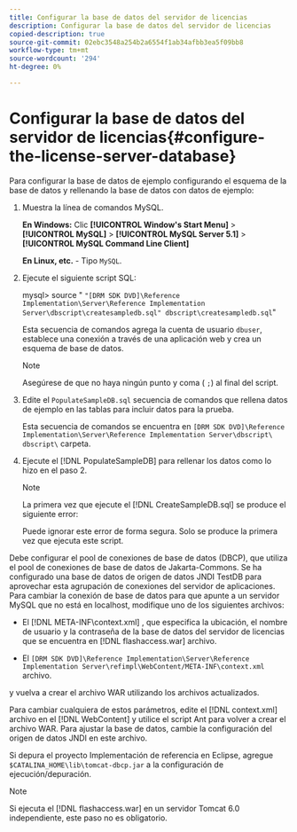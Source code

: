 ```yaml
---
title: Configurar la base de datos del servidor de licencias
description: Configurar la base de datos del servidor de licencias
copied-description: true
source-git-commit: 02ebc3548a254b2a6554f1ab34afbb3ea5f09bb8
workflow-type: tm+mt
source-wordcount: '294'
ht-degree: 0%

---
```


# Configurar la base de datos del servidor de licencias{#configure-the-license-server-database}

Para configurar la base de datos de ejemplo configurando el esquema de la base de datos y rellenando la base de datos con datos de ejemplo:

1. Muestra la línea de comandos MySQL.

   **En Windows:** Clic  **[!UICONTROL Window's Start Menu]** > **[!UICONTROL MySQL]** > **[!UICONTROL MySQL Server 5.1]** > **[!UICONTROL MySQL Command Line Client]**

   **En Linux, etc.** - Tipo `MySQL`.

1. Ejecute el siguiente script SQL:

   mysql> source &quot; `"[DRM SDK DVD]\Reference Implementation\Server\Reference Implementation Server\dbscript\createsampledb.sql" dbscript\createsampledb.sql`&quot;

   Esta secuencia de comandos agrega la cuenta de usuario `dbuser`, establece una conexión a través de una aplicación web y crea un esquema de base de datos.

   >[!NOTE]
   >
   >Asegúrese de que no haya ningún punto y coma ( `;`) al final del script.

1. Edite el `PopulateSampleDB.sql` secuencia de comandos que rellena datos de ejemplo en las tablas para incluir datos para la prueba.

   Esta secuencia de comandos se encuentra en `[DRM SDK DVD]\Reference Implementation\Server\Reference Implementation Server\dbscript\ dbscript\` carpeta.
1. Ejecute el [!DNL PopulateSampleDB] para rellenar los datos como lo hizo en el paso 2.

   >[!NOTE]
   >
   >La primera vez que ejecute el [!DNL CreateSampleDB.sql] se produce el siguiente error:

   Puede ignorar este error de forma segura. Solo se produce la primera vez que ejecuta este script.

Debe configurar el pool de conexiones de base de datos (DBCP), que utiliza el pool de conexiones de base de datos de Jakarta-Commons. Se ha configurado una base de datos de origen de datos JNDI TestDB para aprovechar esta agrupación de conexiones del servidor de aplicaciones. Para cambiar la conexión de base de datos para que apunte a un servidor MySQL que no está en localhost, modifique uno de los siguientes archivos:

* El [!DNL META-INF\context.xml] , que especifica la ubicación, el nombre de usuario y la contraseña de la base de datos del servidor de licencias que se encuentra en [!DNL flashaccess.war] archivo.

* El `[DRM SDK DVD]\Reference Implementation\Server\Reference Implementation Server\refimpl\WebContent/META-INF\context.xml` archivo.

y vuelva a crear el archivo WAR utilizando los archivos actualizados.

Para cambiar cualquiera de estos parámetros, edite el [!DNL context.xml] archivo en el [!DNL WebContent] y utilice el script Ant para volver a crear el archivo WAR. Para ajustar la base de datos, cambie la configuración del origen de datos JNDI en este archivo.

Si depura el proyecto Implementación de referencia en Eclipse, agregue `$CATALINA_HOME\lib\tomcat-dbcp.jar` a la configuración de ejecución/depuración.

>[!NOTE]
>
>Si ejecuta el [!DNL flashaccess.war] en un servidor Tomcat 6.0 independiente, este paso no es obligatorio.
